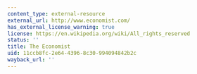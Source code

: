 ```yaml
---
content_type: external-resource
external_url: http://www.economist.com/
has_external_license_warning: true
license: https://en.wikipedia.org/wiki/All_rights_reserved
status: ''
title: The Economist
uid: 11ccb8fc-2e64-4396-8c30-994094842b2c
wayback_url: ''
---
```

